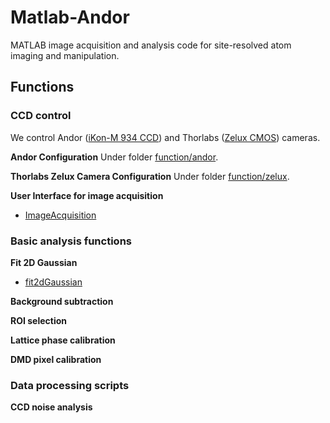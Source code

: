# Matlab-Andor
MATLAB image acquisition and analysis code for site-resolved atom imaging and manipulation.

## Functions

### CCD control
We control Andor ([iKon-M 934 CCD](https://andor.oxinst.com/products/ikon-xl-and-ikon-large-ccd-series/ikon-m-934)) and Thorlabs ([Zelux CMOS](https://www.thorlabs.com/thorproduct.cfm?partnumber=CS165MU1)) cameras.

**Andor Configuration** Under folder [function/andor](/function/andor).

**Thorlabs Zelux Camera Configuration** Under folder [function/zelux](/function/zelux).

**User Interface for image acquisition**
- [ImageAcquisition](ImageAcquisition.mlapp)

### Basic analysis functions

**Fit 2D Gaussian**
- [fit2dGaussian](/function/tool/fit2dGaussian.m)

**Background subtraction**

**ROI selection**

**Lattice phase calibration**

**DMD pixel calibration**

### Data processing scripts

**CCD noise analysis**
